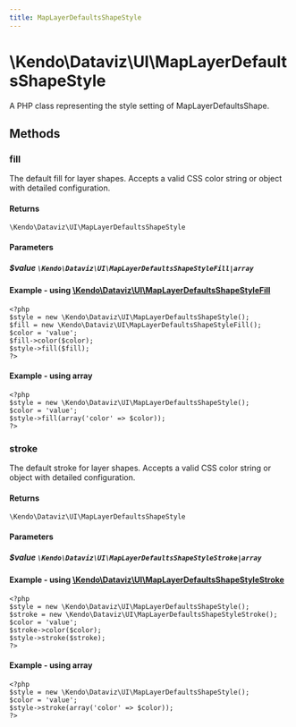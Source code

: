 ```yaml
---
title: MapLayerDefaultsShapeStyle
---
```


# \Kendo\Dataviz\UI\MapLayerDefaultsShapeStyle

A PHP class representing the style setting of MapLayerDefaultsShape.


## Methods

### fill

The default fill for layer shapes.
Accepts a valid CSS color string or object with detailed configuration.

#### Returns
`\Kendo\Dataviz\UI\MapLayerDefaultsShapeStyle`

#### Parameters

##### $value `\Kendo\Dataviz\UI\MapLayerDefaultsShapeStyleFill|array`


#### Example - using [\Kendo\Dataviz\UI\MapLayerDefaultsShapeStyleFill](/api/wrappers/php/Kendo/Dataviz/UI/MapLayerDefaultsShapeStyleFill)
    <?php
    $style = new \Kendo\Dataviz\UI\MapLayerDefaultsShapeStyle();
    $fill = new \Kendo\Dataviz\UI\MapLayerDefaultsShapeStyleFill();
    $color = 'value';
    $fill->color($color);
    $style->fill($fill);
    ?>

#### Example - using array

    <?php
    $style = new \Kendo\Dataviz\UI\MapLayerDefaultsShapeStyle();
    $color = 'value';
    $style->fill(array('color' => $color));
    ?>

### stroke

The default stroke for layer shapes.
Accepts a valid CSS color string or object with detailed configuration.

#### Returns
`\Kendo\Dataviz\UI\MapLayerDefaultsShapeStyle`

#### Parameters

##### $value `\Kendo\Dataviz\UI\MapLayerDefaultsShapeStyleStroke|array`


#### Example - using [\Kendo\Dataviz\UI\MapLayerDefaultsShapeStyleStroke](/api/wrappers/php/Kendo/Dataviz/UI/MapLayerDefaultsShapeStyleStroke)
    <?php
    $style = new \Kendo\Dataviz\UI\MapLayerDefaultsShapeStyle();
    $stroke = new \Kendo\Dataviz\UI\MapLayerDefaultsShapeStyleStroke();
    $color = 'value';
    $stroke->color($color);
    $style->stroke($stroke);
    ?>

#### Example - using array

    <?php
    $style = new \Kendo\Dataviz\UI\MapLayerDefaultsShapeStyle();
    $color = 'value';
    $style->stroke(array('color' => $color));
    ?>

